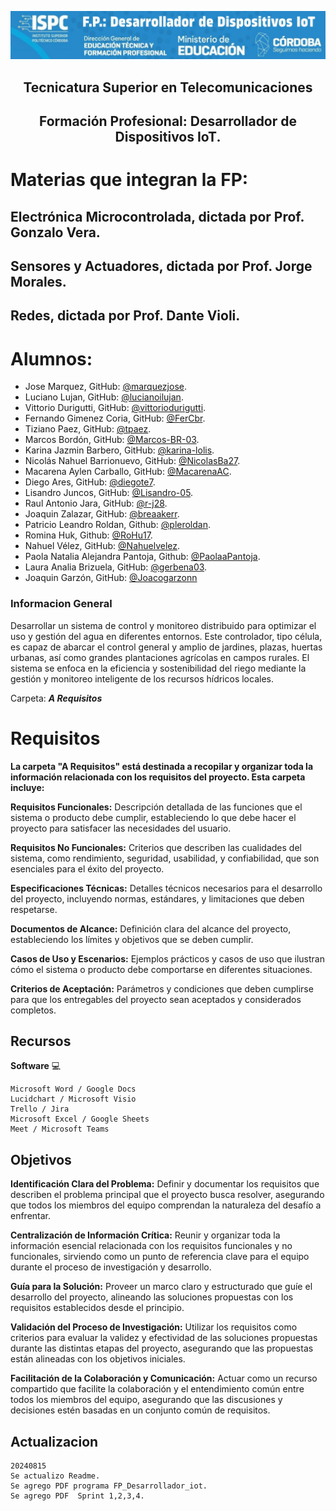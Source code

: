 
<p align=center><img src="../E recursos/image1-8.png" width="900"></p>


<h2 align=center><strong>Tecnicatura Superior en Telecomunicaciones</strong></h2>  

<h2 align=center><strong>Formación Profesional: Desarrollador de Dispositivos IoT.</strong></h2>
      


# Materias que integran la FP:   

## Electrónica Microcontrolada, dictada por Prof. Gonzalo Vera.

## Sensores y Actuadores, dictada por Prof. Jorge Morales.

## Redes, dictada por Prof. Dante Violi.


# Alumnos: 
- Jose Marquez, GitHub: [@marquezjose](https://github.com/marquezjose).
- Luciano Lujan, GitHub: [@lucianoilujan](https://github.com/lucianoilujan).
- Vittorio Durigutti, GitHub: [@vittoriodurigutti](https://github.com/vittoriodurigutti).
- Fernando Gimenez Coria, GitHub: [@FerCbr](https://github.com/FerCbr).
- Tiziano Paez, GitHub: [@tpaez](https://github.com/tpaez).
- Marcos Bordón, GitHub: [@Marcos-BR-03](https://github.com/Marcos-BR-03).
- Karina Jazmin Barbero, GitHub: [@karina-lolis](https://github.com/karina-lolis).
- Nicolás Nahuel Barrionuevo, GitHub: [@NicolasBa27](https://github.com/NicolasBa27).
- Macarena Aylen Carballo, GitHub: [@MacarenaAC](https://github.com/MacarenaAC).
- Diego Ares, GitHub: [@diegote7](https://github.com/diegote7).
- Lisandro Juncos, GitHub: [@Lisandro-05](https://github.com/Lisandro-05).
- Raul Antonio Jara, GitHub: [@r-j28](https://github.com/r-j28).
- Joaquin Zalazar, GitHub: [@breaakerr](https://github.com/breaakerr).  
- Patricio Leandro Roldan, Github: [@pleroldan](https://github.com/pleroldan).
- Romina Huk,  Github: [@RoHu17](https://github.com/RoHu17).
- Nahuel Vélez, GitHub: [@Nahuelvelez](https://github.com/Nahuelvelez).
- Paola Natalia Alejandra Pantoja, Github: [@PaolaaPantoja](https://github.com/PaolaaPantoja).
- Laura Analia Brizuela, GitHub: [@gerbena03](https://github.com/gerbena03).
- Joaquin Garzón, GitHub: [@Joacogarzonn](https://github.com/Joacogarzonn)
 
### Informacion General

Desarrollar un sistema de control y monitoreo distribuido para optimizar el uso y gestión del agua en diferentes entornos. Este controlador, tipo célula, es capaz de abarcar el control general y amplio de jardines, plazas, huertas urbanas, así como grandes plantaciones agrícolas en campos rurales. El sistema se enfoca en la eficiencia y sostenibilidad del riego mediante la gestión y monitoreo inteligente de los recursos hídricos locales.

Carpeta: ***A Requisitos***
# Requisitos

 __La carpeta "A Requisitos" está destinada a recopilar y organizar toda la información relacionada con los requisitos del proyecto. Esta carpeta incluye:__

__Requisitos Funcionales:__ Descripción detallada de las funciones que el sistema o producto debe cumplir, estableciendo lo que debe hacer el proyecto para satisfacer las necesidades del usuario.  

__Requisitos No Funcionales:__ Criterios que describen las cualidades del sistema, como rendimiento, seguridad, usabilidad, y confiabilidad, que son esenciales para el éxito del proyecto.

__Especificaciones Técnicas:__ Detalles técnicos necesarios para el desarrollo del proyecto, incluyendo normas, estándares, y limitaciones que deben respetarse.

__Documentos de Alcance:__ Definición clara del alcance del proyecto, estableciendo los límites y objetivos que se deben cumplir.  

__Casos de Uso y Escenarios:__ Ejemplos prácticos y casos de uso que ilustran cómo el sistema o producto debe comportarse en diferentes situaciones.   

__Criterios de Aceptación:__ Parámetros y condiciones que deben cumplirse para que los entregables del proyecto sean aceptados y considerados completos.    


## Recursos
__Software__ 💻
```
Microsoft Word / Google Docs
Lucidchart / Microsoft Visio
Trello / Jira
Microsoft Excel / Google Sheets
Meet / Microsoft Teams
```
## Objetivos
__Identificación Clara del Problema:__ Definir y documentar los requisitos que describen el problema principal que el proyecto busca resolver, asegurando que todos los miembros del equipo comprendan la naturaleza del desafío a enfrentar.

__Centralización de Información Crítica:__ Reunir y organizar toda la información esencial relacionada con los requisitos funcionales y no funcionales, sirviendo como un punto de referencia clave para el equipo durante el proceso de investigación y desarrollo.

__Guía para la Solución:__ Proveer un marco claro y estructurado que guíe el desarrollo del proyecto, alineando las soluciones propuestas con los requisitos establecidos desde el principio.

__Validación del Proceso de Investigación:__ Utilizar los requisitos como criterios para evaluar la validez y efectividad de las soluciones propuestas durante las distintas etapas del proyecto, asegurando que las propuestas están alineadas con los objetivos iniciales.

__Facilitación de la Colaboración y Comunicación:__ Actuar como un recurso compartido que facilite la colaboración y el entendimiento común entre todos los miembros del equipo, asegurando que las discusiones y decisiones estén basadas en un conjunto común de requisitos.


## Actualizacion
```
20240815
Se actualizo Readme.
Se agrego PDF programa FP_Desarrollador_iot.
Se agrego PDF  Sprint 1,2,3,4.
```